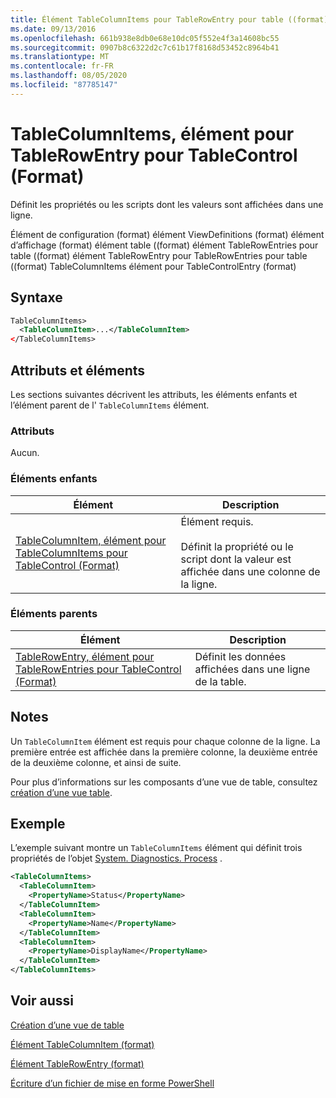```yaml
---
title: Élément TableColumnItems pour TableRowEntry pour table ((format) | Microsoft Docs
ms.date: 09/13/2016
ms.openlocfilehash: 661b938e8db0e68e10dc05f552e4f3a14608bc55
ms.sourcegitcommit: 0907b8c6322d2c7c61b17f8168d53452c8964b41
ms.translationtype: MT
ms.contentlocale: fr-FR
ms.lasthandoff: 08/05/2020
ms.locfileid: "87785147"
---
```

# <a name="tablecolumnitems-element-for-tablerowentry-for-tablecontrol-format"></a>TableColumnItems, élément pour TableRowEntry pour TableControl (Format)

Définit les propriétés ou les scripts dont les valeurs sont affichées dans une ligne.

Élément de configuration (format) élément ViewDefinitions (format) élément d’affichage (format) élément table ((format) élément TableRowEntries pour table ((format) élément TableRowEntry pour TableRowEntries pour table ((format) TableColumnItems élément pour TableControlEntry (format)

## <a name="syntax"></a>Syntaxe

```xml
TableColumnItems>
  <TableColumnItem>...</TableColumnItem>
</TableColumnItems>
```

## <a name="attributes-and-elements"></a>Attributs et éléments

Les sections suivantes décrivent les attributs, les éléments enfants et l’élément parent de l' `TableColumnItems` élément.

### <a name="attributes"></a>Attributs

Aucun.

### <a name="child-elements"></a>Éléments enfants

|Élément|Description|
|-------------|-----------------|
|[TableColumnItem, élément pour TableColumnItems pour TableControl (Format)](./tablecolumnitem-element-for-tablecolumnitems-for-tablecontrol-format.md)|Élément requis.<br /><br /> Définit la propriété ou le script dont la valeur est affichée dans une colonne de la ligne.|

### <a name="parent-elements"></a>Éléments parents

|Élément|Description|
|-------------|-----------------|
|[TableRowEntry, élément pour TableRowEntries pour TableControl (Format)](./tablerowentry-element-for-tablerowentries-for-tablecontrol-format.md)|Définit les données affichées dans une ligne de la table.|

## <a name="remarks"></a>Notes

Un `TableColumnItem` élément est requis pour chaque colonne de la ligne. La première entrée est affichée dans la première colonne, la deuxième entrée de la deuxième colonne, et ainsi de suite.

Pour plus d’informations sur les composants d’une vue de table, consultez [création d’une vue table](./creating-a-table-view.md).

## <a name="example"></a>Exemple

L’exemple suivant montre un `TableColumnItems` élément qui définit trois propriétés de l’objet [System. Diagnostics. Process](/dotnet/api/System.Diagnostics.Process) .

```xml
<TableColumnItems>
  <TableColumnItem>
    <PropertyName>Status</PropertyName>
  </TableColumnItem>
  <TableColumnItem>
    <PropertyName>Name</PropertyName>
  </TableColumnItem>
  <TableColumnItem>
    <PropertyName>DisplayName</PropertyName>
  </TableColumnItem>
</TableColumnItems>

```

## <a name="see-also"></a>Voir aussi

[Création d’une vue de table](./creating-a-table-view.md)

[Élément TableColumnItem (format)](./tablecolumnitem-element-for-tablecolumnitems-for-tablecontrol-format.md)

[Élément TableRowEntry (format)](./tablerowentry-element-for-tablerowentries-for-tablecontrol-format.md)

[Écriture d’un fichier de mise en forme PowerShell](./writing-a-powershell-formatting-file.md)
